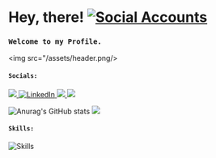 # Hey, there! <a href="github.com/amitxparmar"><img src="https://skillicons.dev/icons?i=github&perline=1" alt="Social Accounts" /></a>
### `Welcome to my Profile.`
<img src="/assets/header.png/>
#### `Socials:`
<a href="https://www.instagram.com/amitxxparmar">
  <img src="https://skillicons.dev/icons?i=instagram&perline=1 alt="Instagram" />
</a>
<a href="https://www.linkedin.com/in/amit-parmar-665002221/">
  <img src="https://skillicons.dev/icons?i=linkedin&perline=16" alt="LinkedIn" />
</a>                                                                                  
<a href="https://stackoverflow.com/users/20359990/amit">
  <img src="https://skillicons.dev/icons?i=stackoverflow&theme=light&perline=1 alt="Social Accounts" />
</a>
<a href="">
  <img src="https://skillicons.dev/icons?i=gmail&perline=1 alt="Social Accounts" />
</a>


![Anurag's GitHub stats](https://github-readme-stats.vercel.app/api?username=amitxparmar&show_icons=true&theme=dracula)
![](https://github-readme-stats.vercel.app/api/top-langs/?username=amitxparmar&langs_count=10&theme=dracula&hide_border=true&include_all_commits=true&count_private=true&layout=compact)



                                                                                     
#### `Skills:`

<p align="left"><img src="https://skillicons.dev/icons?i=js,ts,mongodb,react,firebase,nodejs,css,materialui,netlify,nextjs,linux,git,github&perline=16&theme=light" alt="Skills" /> 
